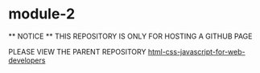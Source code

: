 # module-2

** NOTICE ** THIS REPOSITORY IS ONLY FOR HOSTING A GITHUB PAGE

PLEASE VIEW THE PARENT REPOSITORY [html-css-javascript-for-web-developers](https://github.com/NGUYEN-THANH-LUAN-github/html-css-javascript-for-web-developers)
